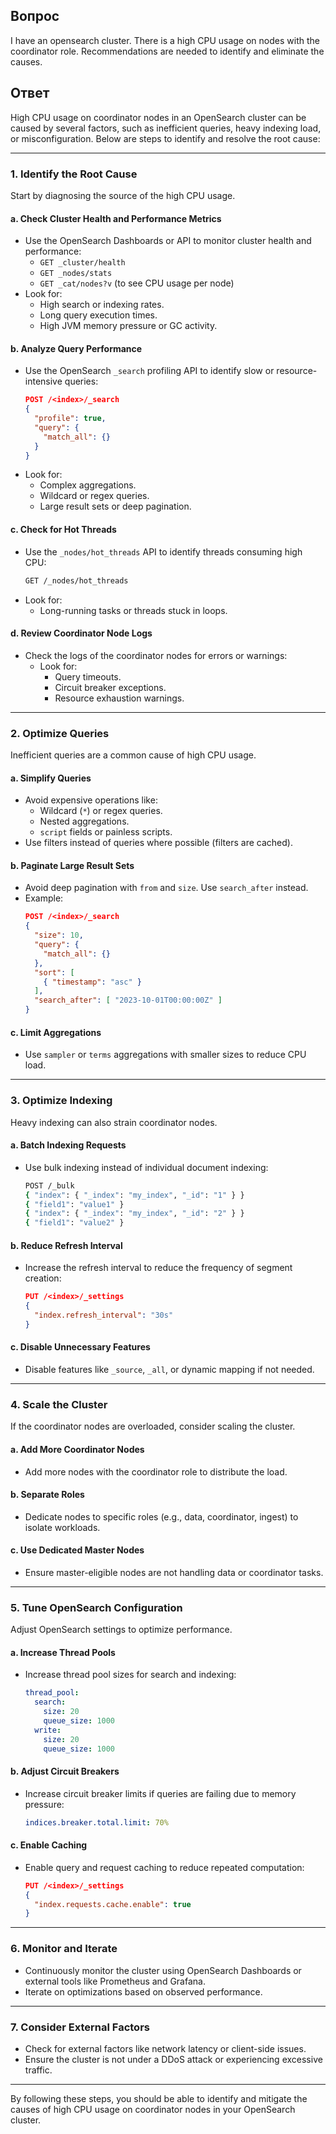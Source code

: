 ## Вопрос
I have an opensearch cluster. There is a high CPU usage on nodes with the coordinator role. Recommendations are needed to identify and eliminate the causes.

## Ответ

High CPU usage on coordinator nodes in an OpenSearch cluster can be caused by several factors, such as inefficient queries, heavy indexing load, or misconfiguration. Below are steps to identify and resolve the root cause:

---

### **1. Identify the Root Cause**
Start by diagnosing the source of the high CPU usage.

#### **a. Check Cluster Health and Performance Metrics**
- Use the OpenSearch Dashboards or API to monitor cluster health and performance:
  - `GET _cluster/health`
  - `GET _nodes/stats`
  - `GET _cat/nodes?v` (to see CPU usage per node)
- Look for:
  - High search or indexing rates.
  - Long query execution times.
  - High JVM memory pressure or GC activity.

#### **b. Analyze Query Performance**
- Use the OpenSearch `_search` profiling API to identify slow or resource-intensive queries:
  ```json
  POST /<index>/_search
  {
    "profile": true,
    "query": {
      "match_all": {}
    }
  }
  ```
- Look for:
  - Complex aggregations.
  - Wildcard or regex queries.
  - Large result sets or deep pagination.

#### **c. Check for Hot Threads**
- Use the `_nodes/hot_threads` API to identify threads consuming high CPU:
  ```bash
  GET /_nodes/hot_threads
  ```
- Look for:
  - Long-running tasks or threads stuck in loops.

#### **d. Review Coordinator Node Logs**
- Check the logs of the coordinator nodes for errors or warnings:
  - Look for:
    - Query timeouts.
    - Circuit breaker exceptions.
    - Resource exhaustion warnings.

---

### **2. Optimize Queries**
Inefficient queries are a common cause of high CPU usage.

#### **a. Simplify Queries**
- Avoid expensive operations like:
  - Wildcard (`*`) or regex queries.
  - Nested aggregations.
  - `script` fields or painless scripts.
- Use filters instead of queries where possible (filters are cached).

#### **b. Paginate Large Result Sets**
- Avoid deep pagination with `from` and `size`. Use `search_after` instead.
- Example:
  ```json
  POST /<index>/_search
  {
    "size": 10,
    "query": {
      "match_all": {}
    },
    "sort": [
      { "timestamp": "asc" }
    ],
    "search_after": [ "2023-10-01T00:00:00Z" ]
  }
  ```

#### **c. Limit Aggregations**
- Use `sampler` or `terms` aggregations with smaller sizes to reduce CPU load.

---

### **3. Optimize Indexing**
Heavy indexing can also strain coordinator nodes.

#### **a. Batch Indexing Requests**
- Use bulk indexing instead of individual document indexing:
  ```bash
  POST /_bulk
  { "index": { "_index": "my_index", "_id": "1" } }
  { "field1": "value1" }
  { "index": { "_index": "my_index", "_id": "2" } }
  { "field1": "value2" }
  ```

#### **b. Reduce Refresh Interval**
- Increase the refresh interval to reduce the frequency of segment creation:
  ```json
  PUT /<index>/_settings
  {
    "index.refresh_interval": "30s"
  }
  ```

#### **c. Disable Unnecessary Features**
- Disable features like `_source`, `_all`, or dynamic mapping if not needed.

---

### **4. Scale the Cluster**
If the coordinator nodes are overloaded, consider scaling the cluster.

#### **a. Add More Coordinator Nodes**
- Add more nodes with the coordinator role to distribute the load.

#### **b. Separate Roles**
- Dedicate nodes to specific roles (e.g., data, coordinator, ingest) to isolate workloads.

#### **c. Use Dedicated Master Nodes**
- Ensure master-eligible nodes are not handling data or coordinator tasks.

---

### **5. Tune OpenSearch Configuration**
Adjust OpenSearch settings to optimize performance.

#### **a. Increase Thread Pools**
- Increase thread pool sizes for search and indexing:
  ```yaml
  thread_pool:
    search:
      size: 20
      queue_size: 1000
    write:
      size: 20
      queue_size: 1000
  ```

#### **b. Adjust Circuit Breakers**
- Increase circuit breaker limits if queries are failing due to memory pressure:
  ```yaml
  indices.breaker.total.limit: 70%
  ```

#### **c. Enable Caching**
- Enable query and request caching to reduce repeated computation:
  ```json
  PUT /<index>/_settings
  {
    "index.requests.cache.enable": true
  }
  ```

---

### **6. Monitor and Iterate**
- Continuously monitor the cluster using OpenSearch Dashboards or external tools like Prometheus and Grafana.
- Iterate on optimizations based on observed performance.

---

### **7. Consider External Factors**
- Check for external factors like network latency or client-side issues.
- Ensure the cluster is not under a DDoS attack or experiencing excessive traffic.

---

By following these steps, you should be able to identify and mitigate the causes of high CPU usage on coordinator nodes in your OpenSearch cluster.
